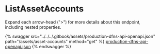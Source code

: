 # ListAssetAccounts

Expand each arrow-head (">") for more details about this endpoint, including nested properties.

{% swagger src="../../../.gitbook/assets/production-dfns-api-openapi.json" path="/assets/asset-accounts" method="get" %}
[production-dfns-api-openapi.json](../../../.gitbook/assets/production-dfns-api-openapi.json)
{% endswagger %}
